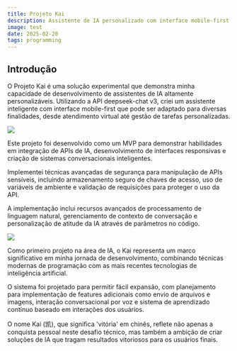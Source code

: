 ```yaml
---
title: Projeto Kai
description: Assistente de IA personalizado com interface mobile-first utilizando a API da DeepSeek e OpenAI.
image: test
date: 2025-02-20
tags: programming
---
```


## Introdução
O Projeto Kai é uma solução experimental que demonstra minha capacidade de desenvolvimento de assistentes de IA altamente personalizáveis. Utilizando a API deepseek-chat v3, criei um assistente inteligente com interface mobile-first que pode ser adaptado para diversas finalidades, desde atendimento virtual até gestão de tarefas personalizadas.

![](https://andremourasantos.com.br/assets/image-1-79CNRKHL.png)

Este projeto foi desenvolvido como um MVP para demonstrar habilidades em integração de APIs de IA, desenvolvimento de interfaces responsivas e criação de sistemas conversacionais inteligentes.

Implementei técnicas avançadas de segurança para manipulação de APIs sensíveis, incluindo armazenamento seguro de chaves de acesso, uso de variáveis de ambiente e validação de requisições para proteger o uso da API.

A implementação inclui recursos avançados de processamento de linguagem natural, gerenciamento de contexto de conversação e personalização de atitude da IA através de parâmetros no código.

![](https://andremourasantos.com.br/assets/image-2-V1GTnolp.png)

Como primeiro projeto na área de IA, o Kai representa um marco significativo em minha jornada de desenvolvimento, combinando técnicas modernas de programação com as mais recentes tecnologias de inteligência artificial.

O sistema foi projetado para permitir fácil expansão, com planejamento para implementação de features adicionais como envio de arquivos e imagens, interação conversacional por voz e sistema de aprendizado contínuo baseado em interações dos usuários.

O nome Kai (凯), que significa 'vitória' em chinês, reflete não apenas a conquista pessoal neste desafio técnico, mas também a ambição de criar soluções de IA que tragam resultados vitoriosos para os usuários finais.